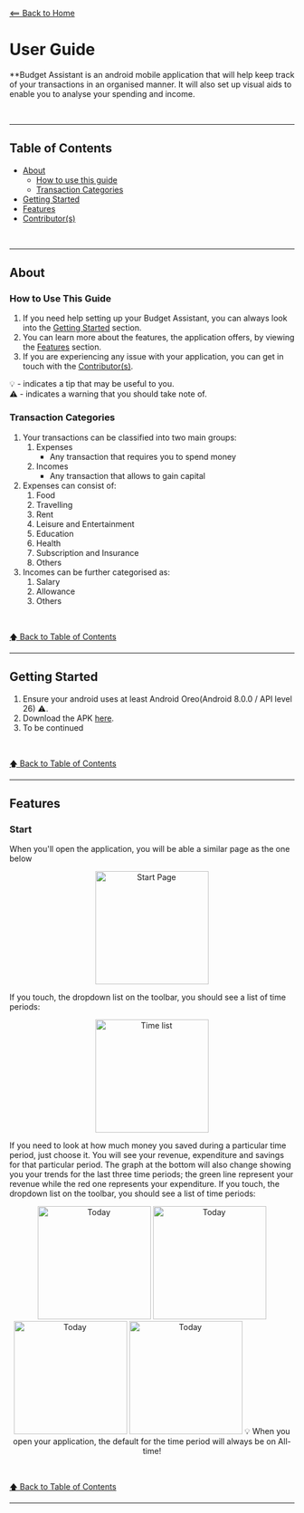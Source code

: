 [<== Back to Home](README.md)


# User Guide

**Budget Assistant is an android mobile application that will help keep track of your transactions in an organised manner. It will also set up visual aids to enable you to analyse your spending and income. 


&nbsp;

----

## Table of Contents

* [About](#about)
    * [How to use this guide](#how-to-use-this-guide)
    * [Transaction Categories](#transaction-categories)
* [Getting Started](#getting-started)
* [Features](#features)
* [Contributor(s)](#contributors)

&nbsp;

----

## About

### How to Use This Guide

1. If you need help setting up your Budget Assistant, you can always look into the [Getting Started](getting-started) section.
1. You can learn more about the features, the application offers, by viewing the [Features](features) section.
1. If you are experiencing any issue with your application, you can get in touch with the [Contributor(s)](contributors).

💡 - indicates a tip that may be useful to you.<br>
⚠ - indicates a warning that you should take note of.<br>


### Transaction Categories

1. Your transactions can be classified into two main groups:
    1. Expenses
        * Any transaction that requires you to spend money
    1. Incomes
        * Any transaction that allows to gain capital
1. Expenses can consist of:
    1. Food
    1. Travelling
    1. Rent
    1. Leisure and Entertainment
    1. Education
    1. Health
    1. Subscription and Insurance
    1. Others
1. Incomes can be further categorised as:
    1. Salary
    1. Allowance
    1. Others   
          

&nbsp;

[🡅 Back to Table of Contents](#table-of-contents)

----

## Getting Started

1. Ensure your android uses at least Android Oreo(Android 8.0.0 / API level 26) ⚠.
1. Download the APK [here](https://github.com/Hemrish/Budget_Assistant/releases/download/v1.0/Budget.Assistant.apk).
1. To be continued

&nbsp;

[🡅 Back to Table of Contents](#table-of-contents)

----

## Features

### Start

When you'll open the application, you will be able a similar page as the one below

<p align="center">
<img src="https://github.com/Hemrish/Budget_Assistant/blob/Document/doc/UserGuideImages/StartFrame.jpg" alt="Start Page" width="200"/>
</p>

If you touch, the dropdown list on the toolbar, you should see a list of time periods:
<p align="center">
<img src="https://github.com/Hemrish/Budget_Assistant/blob/Document/doc/UserGuideImages/TimePeriodList.jpg" alt="Time list" width="200"/>
</p>


If you need to look at how much money you saved during a particular time period, just choose it. You will see your revenue, expenditure and savings for that particular period.
The graph at the bottom will also change showing you your trends for the last three time periods; the green line represent your revenue while the red one represents your expenditure.
If you touch, the dropdown list on the toolbar, you should see a list of time periods:

<p align="center">
<img src="https://github.com/Hemrish/Budget_Assistant/blob/Document/doc/UserGuideImages/StartToday.jpg" alt="Today" width="200"/>
<img src="https://github.com/Hemrish/Budget_Assistant/blob/Document/doc/UserGuideImages/StartThisWeek.jpg" alt="Today" width="200"/>
<img src="https://github.com/Hemrish/Budget_Assistant/blob/Document/doc/UserGuideImages/StartThisMonth.jpg" alt="Today" width="200"/>
<img src="https://github.com/Hemrish/Budget_Assistant/blob/Document/doc/UserGuideImages/StartThisYear.jpg" alt="Today" width="200"/>
💡 When you open your application, the default for the time period will always be on All-time! 
</p>

&nbsp;

[🡅 Back to Table of Contents](#table-of-contents)

----



